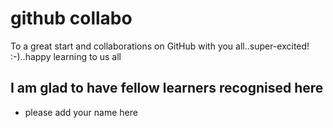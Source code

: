 # github collabo
To a great start and collaborations on GitHub with you all..super-excited! :-)..happy learning to us all

## I am glad to have fellow learners recognised here
- please add your name here
